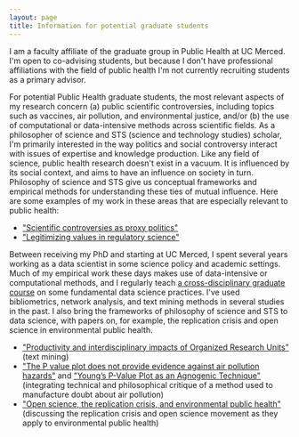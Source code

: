 ```yaml
---
layout: page
title: Information for potential graduate students
---
```


I am a faculty affiliate of the graduate group in Public Health at UC Merced.  I'm open to co-advising students, but because I don't have professional affiliations with the field of public health I'm not currently recruiting students as a primary advisor.  

For potential Public Health graduate students, the most relevant aspects of my research concern (a) public scientific controversies, including topics such as vaccines, air pollution, and environmental justice, and/or (b) the use of computational or data-intensive methods across scientific fields.  As a philosopher of science and STS (science and technology studies) scholar, I'm primarily interested in the way politics and social controversy interact with issues of expertise and knowledge production.  Like any field of science, public health research doesn't exist in a vacuum.  It is influenced by its social context, and aims to have an influence on society in turn.  Philosophy of science and STS give us conceptual frameworks and empirical methods for understanding these ties of mutual influence.  Here are some examples of my work in these areas that are especially relevant to public health:  

- ["Scientific controversies as proxy politics"](https://issues.org/scientific-controversies-as-proxy-politics/)
- ["Legitimizing values in regulatory science"](https://ehp.niehs.nih.gov/doi/full/10.1289/EHP3317)

Between receiving my PhD and starting at UC Merced, I spent several years working as a data scientist in some science policy and academic settings.  Much of my empirical work these days makes use of data-intensive or computational methods, and I regularly teach [a cross-disciplinary graduate course](https://data-science-methods.github.io/) on some fundamental data science practices.  I've used bibliometrics, network analysis, and text mining methods in several studies in the past.  I also bring the frameworks of philosophy of science and STS to data science, with papers on, for example, the replication crisis and open science in environmental public health.  

- ["Productivity and interdisciplinary impacts of Organized Research Units"](https://doi.org/10.1162/qss_a_00150) (text mining)
- ["The P value plot does not provide evidence against air pollution hazards"](10.1097/EE9.0000000000000198) and ["Young’s P-Value Plot as an Agnogenic Technique"](https://social-epistemology.com/2022/03/16/youngs-p-value-plot-as-an-agnogenic-technique-dan-hicks/) (integrating technical and philosophical critique of a method used to manufacture doubt about air pollution)
- ["Open science, the replication crisis, and environmental public health"](https://doi.org/10.1080/08989621.2021.1962713) (discussing the replication crisis and open science movement as they apply to environmental public health)

